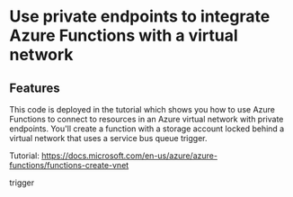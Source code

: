 # Use private endpoints to integrate Azure Functions with a virtual network

## Features

This code is deployed in the tutorial which shows you how to use Azure Functions to connect to resources in an Azure virtual network with private endpoints. You'll create a function with a storage account locked behind a virtual network that uses a service bus queue trigger.

Tutorial: https://docs.microsoft.com/en-us/azure/azure-functions/functions-create-vnet

trigger
